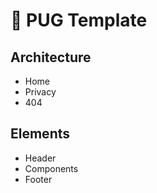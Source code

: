 # 🐶 PUG Template

## Architecture
- Home
- Privacy
- 404

## Elements
- Header
- Components
- Footer
